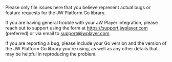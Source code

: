 Please only file issues here that you believe represent actual bugs or feature requests for the JW Platform Go library.

If you are having general trouble with your JW Player integration, please reach out to support using the form at https://support.jwplayer.com (preferred) or via email to support@jwplayer.com.

If you are reporting a bug, please include your Go version and the version of the JW Platform Go library you're using, as well as any other details that may be helpful in reproducing the problem.
